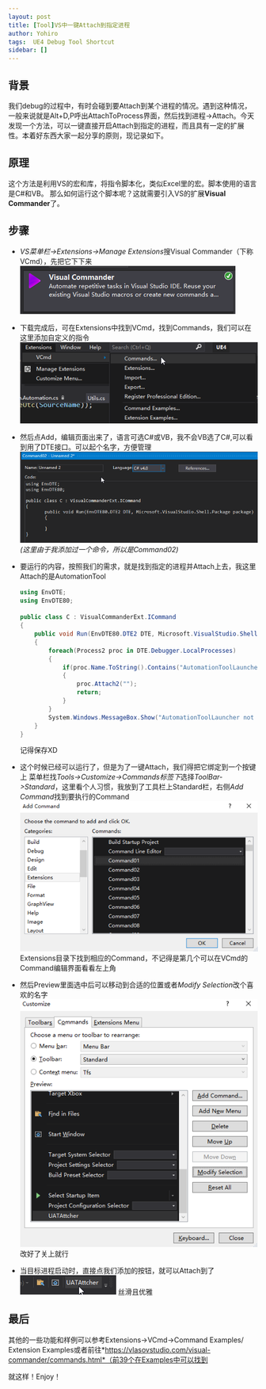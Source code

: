 ```yaml
---
layout: post
title: [Tool]VS中一键Attach到指定进程
author: Yohiro
tags:  UE4 Debug Tool Shortcut 
sidebar: []
---
```


## 背景
我们debug的过程中，有时会碰到要Attach到某个进程的情况。遇到这种情况，一般来说就是Alt+D,P呼出AttachToProcess界面，然后找到进程->Attach。今天发现一个方法，可以一键直接开启Attach到指定的进程，而且具有一定的扩展性。本着好东西大家一起分享的原则，现记录如下。
 
## 原理
这个方法是利用VS的宏和库，将指令脚本化，类似Excel里的宏。脚本使用的语言是C#和VB。
那么如何运行这个脚本呢？这就需要引入VS的扩展**Visual Commander**了。
 
## 步骤
- *VS菜单栏->Extensions->Manage Extensions*搜Visual Commander（下称VCmd），先把它下下来
  ![Vcmd_Extension](images/DirectlyRunOnAttached/VisualCommander.png)

- 下载完成后，可在Extensions中找到VCmd，找到Commands，我们可以在这里添加自定义的指令
  ![VCmd_Command_Intro](images/DirectlyRunOnAttached/VCMDWhere.png)

- 然后点Add，编辑页面出来了，语言可选C#或VB，我不会VB选了C#,可以看到用了DTE接口。可以起个名字，方便管理
  ![VCmd_Command_View](images/DirectlyRunOnAttached/Command.png)
  *(这里由于我添加过一个命令，所以是Command02)*

- 要运行的内容，按照我们的需求，就是找到指定的进程并Attach上去，我这里Attach的是AutomationTool
    ```csharp
    using EnvDTE;
    using EnvDTE80;

    public class C : VisualCommanderExt.ICommand
    {
        public void Run(EnvDTE80.DTE2 DTE, Microsoft.VisualStudio.Shell.Package package)
        {
            foreach(Process2 proc in DTE.Debugger.LocalProcesses)
            {
                if(proc.Name.ToString().Contains("AutomationToolLauncher.exe"))
                {
                    proc.Attach2("");
                    return;
                }
            }
            System.Windows.MessageBox.Show("AutomationToolLauncher not found.");
        }
    }
    ```
    记得保存XD

- 这个时候已经可以运行了，但是为了一键Attach，我们得把它绑定到一个按键上
  菜单栏找*Tools->Customize->Commands标签下*选择*ToolBar->Standard*，这里看个人习惯，我放到了工具栏上Standard栏，右侧*Add Command*找到要执行的Command
    ![Add_Customize_Command](images/DirectlyRunOnAttached/AddCommand.png)
  Extensions目录下找到相应的Command，不记得是第几个可以在VCmd的Command编辑界面看看左上角

- 然后Preview里面选中后可以移动到合适的位置或者*Modify Selection*改个喜欢的名字
    ![Modify_Customize_Command](images/DirectlyRunOnAttached/Customize.png)
  改好了关上就行
  
- 当目标进程启动时，直接点我们添加的按钮，就可以Attach到了
    ![Customize_Button](images/DirectlyRunOnAttached/CustomizeAttachButton.png)
  丝滑且优雅

## 最后
其他的一些功能和样例可以参考Extensions->VCmd->Command Examples/ Extension Examples或者前往*https://vlasovstudio.com/visual-commander/commands.html*（前39个在Examples中可以找到


就这样！Enjoy！

